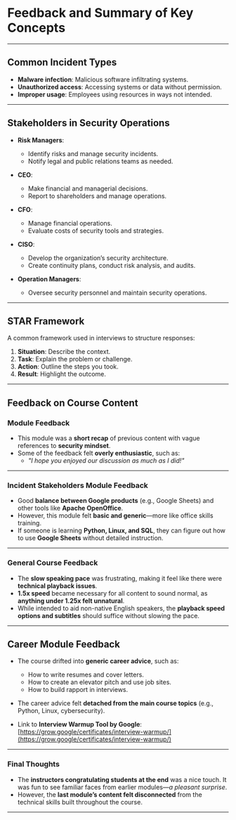 # Feedback and Summary of Key Concepts

---

## **Common Incident Types**
- **Malware infection**: Malicious software infiltrating systems.
- **Unauthorized access**: Accessing systems or data without permission.
- **Improper usage**: Employees using resources in ways not intended.

---

## **Stakeholders in Security Operations**

- **Risk Managers**:  
  - Identify risks and manage security incidents.  
  - Notify legal and public relations teams as needed.

- **CEO**:  
  - Make financial and managerial decisions.  
  - Report to shareholders and manage operations.

- **CFO**:  
  - Manage financial operations.  
  - Evaluate costs of security tools and strategies.

- **CISO**:  
  - Develop the organization’s security architecture.  
  - Create continuity plans, conduct risk analysis, and audits.

- **Operation Managers**:  
  - Oversee security personnel and maintain security operations.

---

## **STAR Framework**

A common framework used in interviews to structure responses:

1. **Situation**: Describe the context.
2. **Task**: Explain the problem or challenge.
3. **Action**: Outline the steps you took.
4. **Result**: Highlight the outcome.

---

## **Feedback on Course Content**

### **Module Feedback**
- This module was a **short recap** of previous content with vague references to **security mindset**.  
- Some of the feedback felt **overly enthusiastic**, such as:  
  - *"I hope you enjoyed our discussion as much as I did!"*

---

### **Incident Stakeholders Module Feedback**
- Good **balance between Google products** (e.g., Google Sheets) and other tools like **Apache OpenOffice**.  
- However, this module felt **basic and generic**—more like office skills training.
- If someone is learning **Python, Linux, and SQL**, they can figure out how to use **Google Sheets** without detailed instruction.

---

### **General Course Feedback**
- The **slow speaking pace** was frustrating, making it feel like there were **technical playback issues**.  
- **1.5x speed** became necessary for all content to sound normal, as **anything under 1.25x felt unnatural**.  
- While intended to aid non-native English speakers, the **playback speed options and subtitles** should suffice without slowing the pace.

---

## **Career Module Feedback**

- The course drifted into **generic career advice**, such as:
  - How to write resumes and cover letters.
  - How to create an elevator pitch and use job sites.
  - How to build rapport in interviews.

- The career advice felt **detached from the main course topics** (e.g., Python, Linux, cybersecurity).  
- Link to **Interview Warmup Tool by Google**:  
  [https://grow.google/certificates/interview-warmup/](https://grow.google/certificates/interview-warmup/)

---

### **Final Thoughts**

- The **instructors congratulating students at the end** was a nice touch. It was fun to see familiar faces from earlier modules—*a pleasant surprise*.
- However, the **last module’s content felt disconnected** from the technical skills built throughout the course.

---

